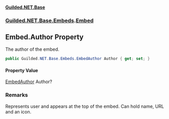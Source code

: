 
#### [Guilded.NET.Base](index 'index')
### [Guilded.NET.Base.Embeds](index#Guilded_NET_Base_Embeds 'Guilded.NET.Base.Embeds').[Embed](Embed 'Guilded.NET.Base.Embeds.Embed')
## Embed.Author Property
The author of the embed.  
```csharp
public Guilded.NET.Base.Embeds.EmbedAuthor Author { get; set; }
```

#### Property Value
[EmbedAuthor](EmbedAuthor 'Guilded.NET.Base.Embeds.EmbedAuthor')
Author?
### Remarks
Represents user and appears at the top of the embed. Can hold name, URL and an icon.  
